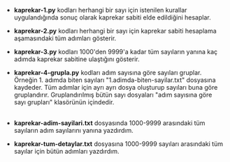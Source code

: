 - **kaprekar-1.py** kodları herhangi bir sayı için istenilen kurallar uygulandığında sonuç olarak kaprekar sabiti elde edildiğini hesaplar.
- **kaprekar-2.py** kodları herhangi bir sayı için kaprekar sabiti hesaplama aşamasındaki tüm adımları gösterir.</br>
- **kaprekar-3.py** kodları 1000'den 9999'a kadar tüm sayıların yanına kaç adımda kaprekar sabitine ulaştığını gösterir.
- **kaprekar-4-grupla.py** kodları adım sayısına göre sayıları gruplar. Örneğin 1. adımda biten sayıları "1.adimda-biten-sayilar.txt" dosyasına kaydeder. Tüm adımlar için ayrı ayrı dosya oluşturup sayıları buna göre gruplandırır. Gruplandırılmış bütün sayı dosyaları "adım sayısına göre sayı grupları" klasörünün içindedir.</br></br>

- **kaprekar-adim-sayilari.txt** dosyasında 1000-9999 arasındaki tüm sayıların adım sayılarını yanına yazdırdım.
- **kaprekar-tum-detaylar.txt** dosyasına 1000-9999 sayıları arasındaki tüm sayılar için bütün adımları yazdırdım.
